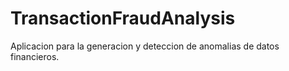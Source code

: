 # TransactionFraudAnalysis

Aplicacion para la generacion y deteccion de anomalias de datos financieros.